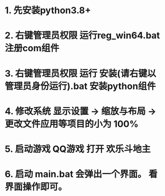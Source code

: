 
# 1. 先安装python3.8+

# 2. 右键管理员权限 运行reg_win64.bat 注册com组件

# 3. 右键管理员权限 运行 安装(请右键以管理员身份运行).bat 安装python组件

# 4. 修改系统 显示设置 -> 缩放与布局 -> 更改文件应用等项目的小为 100%

# 5. 启动游戏 QQ游戏 打开 欢乐斗地主

# 6. 启动 main.bat 会弹出一个界面。 看界面操作即可。


